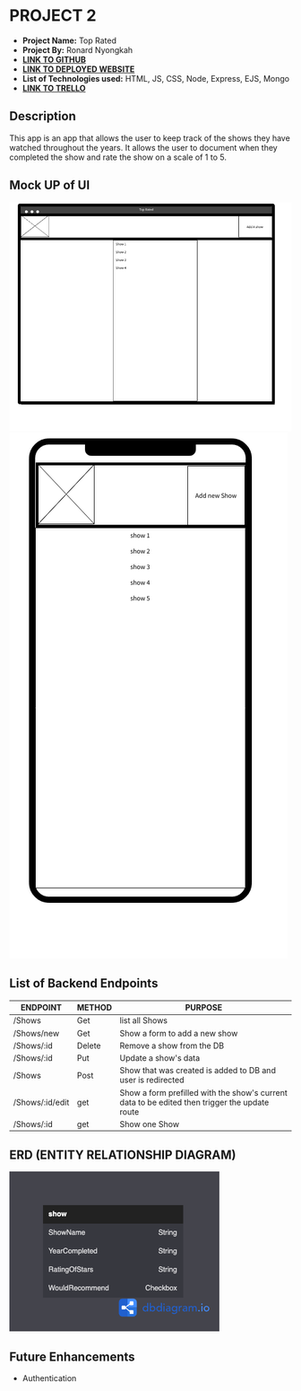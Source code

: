 # PROJECT 2

- **Project Name:** Top Rated
- **Project By:** Ronard Nyongkah
- [**LINK TO GITHUB**](https://github.com/JoyBoyCr7/Ronard-s-Project)
- [**LINK TO DEPLOYED WEBSITE**](https://ronards-project2.onrender.com/)
- **List of Technologies used:** HTML, JS, CSS, Node, Express, EJS, Mongo
- [**LINK TO TRELLO**](https://trello.com/b/p1SVIJ2W/project2)

## Description
This app is an app that allows the user to keep track of the shows they have watched throughout the years. It allows the user to document when they completed the show and rate the show on a scale of 1 to 5.

## Mock UP of UI

![Desktop View](./images/firstpage.png)
![Mobile View](./images/phoneview.png)

## List of Backend Endpoints

| ENDPOINT | METHOD | PURPOSE |
|----------|--------|---------|
| /Shows | Get | list all Shows |
|/Shows/new | Get | Show a form to add a new show |
|/Shows/:id | Delete | Remove a show from the DB |
|/Shows/:id | Put | Update a show's data |
|/Shows | Post | Show that was created is added to DB and user is redirected |
|/Shows/:id/edit | get | Show a form prefilled with the show's current data to be edited then trigger the update route|
|/Shows/:id | get | Show one Show |

## ERD (ENTITY RELATIONSHIP DIAGRAM)

![PICTURE OF ERD](./images/Myerd.png)

## Future Enhancements
- Authentication

